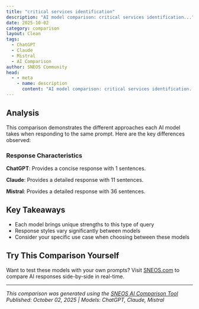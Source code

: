 ```yaml
---
title: "critical services identification"
description: "AI model comparison: critical services identification..."
date: 2025-10-02
category: comparison
layout: Clean
tags:
  - ChatGPT
  - Claude
  - Mistral
  - AI Comparison
author: SNEOS Community
head:
  - - meta
    - name: description
      content: "AI model comparison: critical services identification..."
---
```


<ChatComparison
  title="critical services identification"
  prompt="critical services identification"
  :responses='{"ChatGPT": "Identifying critical services is an important step for organizations, especially in the context of business continuity, risk management, and disaster recovery planning. Here’s a general approach to identifying critical services:\n\n### Steps to Identify Critical Services\n\n1. **Define Criteria for Criticality**:\n - **Impact on Operations**: Services that are essential for day-to-day operations.\n - **Regulatory Requirements**: Services required to comply with laws and regulations.\n - **Customer Impact**: Services that directly affect customer satisfaction or retention.\n - **Revenue Generation**: Services that contribute significantly to revenue.\n - **Safety and Security**: Services that ensure the safety and security of personnel, customers, or data.\n\n2. **Conduct a Business Impact Analysis (BIA)**:\n - Identify all services provided by the organization.\n - Assess the potential impact of service disruptions on the organization and stakeholders.\n - Determine the Recovery Time Objectives (RTO) and Recovery Point Objectives (RPO) for each service.\n\n3. **Engage Stakeholders**:\n - Collaborate with key stakeholders, including department heads, IT staff, and end-users, to gather insights on critical services.\n - Use surveys or interviews to collect input on what services are considered critical.\n\n4. **Categorize Services**:\n - Categorize services into tiers based on their criticality (e.g., Tier 1 for mission-critical services, Tier 2 for important but not critical services).\n - This can help prioritize recovery efforts and resource allocation.\n\n5. **Analyze Dependencies**:\n - Identify interdependencies between services and other resources (e.g., IT systems, personnel, suppliers).\n - Understanding these dependencies is crucial for recognizing the ripple effects of service disruptions.\n\n6. **Review Historical Data and Incident Reports**:\n - Examine past incidents, failures, or disruptions to understand which services were most affected and had the greatest impact.\n - This can provide context for current service assessments.\n\n7. **Assess Technological Dependencies**:\n - Evaluate the technological infrastructure related to each service, including software, hardware, networks, and data storage.\n - Identify services that rely on specific technologies or platforms that may pose risks.\n\n8. **Continuous Review and Update**:\n - The identification of critical services should be an ongoing process. Regularly review and update the list of critical services as the business evolves, new risks emerge, and technologies change.\n\n### Common Examples of Critical Services\n\n- **Customer Support Services**: Essential for maintaining customer relationships and satisfaction.\n- **Financial and Accounting Services**: Critical for the organization’s financial health and compliance.\n- **IT Services**: Including network operations, data management, and cybersecurity services.\n- **Supply Chain Management**: Ensures the timely delivery of products or services.\n- **HR Services**: Vital for employee management and compliance.\n- **Operational Services**: Core functions necessary for product development, production, and delivery.\n\nBy following these steps, organizations can effectively identify their critical services and develop strategies to ensure their resilience and continuity in the face of disruptions.", "Claude": "# Critical Services Identification\n\n## Overview\nCritical services identification is the process of determining which business services, IT systems, and infrastructure components are essential for an organization\u0027s operations, revenue generation, and regulatory compliance.\n\n## Key Categories of Critical Services\n\n### 1. **Business-Critical Services**\n- **Revenue-generating systems**\n - E-commerce platforms\n - Payment processing\n - Customer relationship management (CRM)\n - Sales systems\n\n- **Customer-facing services**\n - Websites and web applications\n - Mobile applications\n - Customer support systems\n - Service delivery platforms\n\n### 2. **Infrastructure Services**\n- **Core IT infrastructure**\n - Network connectivity\n - Data centers\n - Cloud services\n - Backup and recovery systems\n\n- **Security services**\n - Identity and access management\n - Firewalls and intrusion detection\n - Antivirus and endpoint protection\n - Security monitoring\n\n### 3. **Operational Services**\n- **Communications**\n - Email systems\n - Voice/telephony\n - Collaboration platforms\n - Emergency notification systems\n\n- **Data and applications**\n - Database systems\n - Enterprise resource planning (ERP)\n - Document management\n - Analytics and reporting\n\n## Identification Methodology\n\n### 1. **Business Impact Analysis (BIA)**\n\u0060\u0060\u0060\nStep 1: Inventory all services and systems\nStep 2: Assess business dependencies\nStep 3: Determine financial impact of downtime\nStep 4: Evaluate regulatory/compliance requirements\nStep 5: Analyze customer impact\nStep 6: Calculate recovery time objectives (RTO)\nStep 7: Define recovery point objectives (RPO)\n\u0060\u0060\u0060\n\n### 2. **Risk Assessment Framework**\n- **Probability of failure**\n- **Impact severity**\n- **Duration of potential outage**\n- **Cascade effects**\n- **Recovery complexity**\n\n### 3. **Stakeholder Analysis**\n- Executive leadership input\n- Department head interviews\n- Customer feedback\n- Regulatory requirements\n- Vendor dependencies\n\n## Criticality Classification\n\n### **Tier 1: Mission-Critical**\n- Cannot operate without these services\n- Immediate business impact\n- RTO: 0-4 hours\n- Maximum acceptable downtime: Minutes\n\n### **Tier 2: Business-Important**\n- Significant impact on operations\n- Moderate business disruption\n- RTO: 4-24 hours\n- Maximum acceptable downtime: Hours\n\n### **Tier 3: Business-Supportive**\n- Limited immediate impact\n- Can operate temporarily without\n- RTO: 24-72 hours\n- Maximum acceptable downtime: Days\n\n### **Tier 4: Non-Critical**\n- Minimal business impact\n- RTO: 72\u002B hours\n- Maximum acceptable downtime: Days/weeks\n\n## Assessment Criteria\n\n### **Financial Impact**\n- Direct revenue loss per hour\n- Cost of manual workarounds\n- Penalty costs (SLA breaches)\n- Recovery and restoration costs\n\n### **Operational Impact**\n- Employee productivity loss\n- Customer service disruption\n- Supply chain effects\n- Partner/vendor relationships\n\n### **Regulatory/Compliance**\n- Legal requirements\n- Industry standards\n- Audit implications\n- Reporting obligations\n\n### **Reputation Impact**\n- Brand damage potential\n- Customer trust erosion\n- Media attention risk\n- Competitive disadvantage\n\n## Documentation Requirements\n\n### **Service Inventory**\n\u0060\u0060\u0060\n- Service name and description\n- Business owner\n- Technical owner\n- Dependencies (upstream/downstream)\n- Current availability metrics\n- Performance baselines\n\u0060\u0060\u0060\n\n### **Criticality Assessment**\n\u0060\u0060\u0060\n- Criticality tier assignment\n- Justification for classification\n- Impact analysis results\n- RTO/RPO requirements\n- Recovery strategies\n\u0060\u0060\u0060\n\n## Implementation Best Practices\n\n### 1. **Regular Reviews**\n- Quarterly assessments\n- Annual comprehensive reviews\n- After major changes\n- Post-incident evaluations\n\n### 2. **Cross-Functional Involvement**\n- Business stakeholders\n- IT operations\n- Security teams\n- Risk management\n- Compliance officers\n\n### 3. **Documentation Maintenance**\n- Keep inventories current\n- Update after system changes\n- Validate dependencies\n- Review criticality assignments\n\n### 4. **Testing and Validation**\n- Conduct tabletop exercises\n- Perform failover tests\n- Validate recovery procedures\n- Test backup systems\n\n## Common Challenges\n\n### **Identification Challenges**\n- Hidden dependencies\n- Outdated documentation\n- Stak", "Mistral": "Identifying critical services is essential for ensuring the continuity and resilience of an organization, especially in the context of disaster recovery, business continuity planning, and risk management. Here are some steps and considerations for identifying critical services:\n\n### 1. **Understand Business Objectives**\n - **Mission and Vision:** Align the identification of critical services with the organization\u0027s mission, vision, and strategic goals.\n - **Key Performance Indicators (KPIs):** Identify the KPIs that are crucial for the organization\u0027s success.\n\n### 2. **Conduct a Business Impact Analysis (BIA)**\n - **Identify Key Functions:** Determine the core functions that are essential for the organization to operate.\n - **Assess Impact:** Evaluate the potential impact of disruptions to these functions, including financial, operational, and reputational impacts.\n - **Prioritize Functions:** Rank functions based on their criticality to the organization.\n\n### 3. **Stakeholder Engagement**\n - **Consult with Stakeholders:** Engage with key stakeholders, including senior management, department heads, and employees, to gather insights on critical services.\n - **Cross-Functional Teams:** Form cross-functional teams to ensure a comprehensive view of critical services across the organization.\n\n### 4. **Analyze Dependencies**\n - **Internal Dependencies:** Identify internal dependencies, such as IT systems, data, and personnel, that support critical services.\n - **External Dependencies:** Consider external dependencies, such as suppliers, partners, and regulatory requirements.\n\n### 5. **Risk Assessment**\n - **Identify Risks:** Identify potential risks that could disrupt critical services, such as cyber threats, natural disasters, and supply chain disruptions.\n - **Evaluate Likelihood and Impact:** Assess the likelihood and impact of these risks on critical services.\n\n### 6. **Documentation and Communication**\n - **Document Findings:** Document the identified critical services, their dependencies, and the associated risks.\n - **Communicate Results:** Share the findings with relevant stakeholders to ensure alignment and buy-in.\n\n### 7. **Develop Mitigation Strategies**\n - **Redundancy and Backup:** Implement redundancy and backup solutions for critical services.\n - **Contingency Plans:** Develop contingency plans to address potential disruptions.\n - **Training and Awareness:** Train employees on the importance of critical services and their role in maintaining them.\n\n### 8. **Regular Review and Update**\n - **Periodic Reviews:** Conduct regular reviews of critical services to ensure they remain relevant and up-to-date.\n - **Adapt to Changes:** Adapt the identification and management of critical services to changes in the organization\u0027s environment, such as new technologies, market conditions, and regulatory requirements.\n\n### Examples of Critical Services\n- **Financial Services:** Payroll processing, accounts payable/receivable, financial reporting.\n- **IT Services:** Network infrastructure, data centers, critical applications.\n- **Customer Services:** Customer support, order processing, customer relationship management.\n- **Operational Services:** Manufacturing, supply chain management, logistics.\n- **Human Resources:** Employee onboarding, benefits administration, compliance.\n\n### Tools and Techniques\n- **BIA Software:** Use specialized software for conducting Business Impact Analysis.\n- **Risk Management Tools:** Utilize risk management tools to identify and assess risks.\n- **Dependency Mapping:** Create dependency maps to visualize the relationships between critical services and their dependencies.\n\nBy following these steps, organizations can effectively identify and manage their critical services, ensuring business continuity and resilience in the face of potential disruptions."}' 
  published-date="09:53"
/>

## Analysis

This comparison demonstrates the different approaches each AI model takes when responding to the same prompt. Here are the key differences observed:

### Response Characteristics

**ChatGPT**: Provides a concise response with 1 sentences. 

**Claude**: Provides a detailed response with 11 sentences. 

**Mistral**: Provides a detailed response with 36 sentences. 

## Key Takeaways

- Each model brings unique strengths to this type of query
- Response styles vary significantly between models
- Consider your specific use case when choosing between these models

## Try This Comparison Yourself

Want to test these models with your own prompts? Visit [SNEOS.com](https://sneos.com) to compare AI responses side-by-side in real-time.

---

*This comparison was generated using the [SNEOS AI Comparison Tool](https://sneos.com)*
*Published: October 02, 2025 | Models: ChatGPT, Claude, Mistral*
